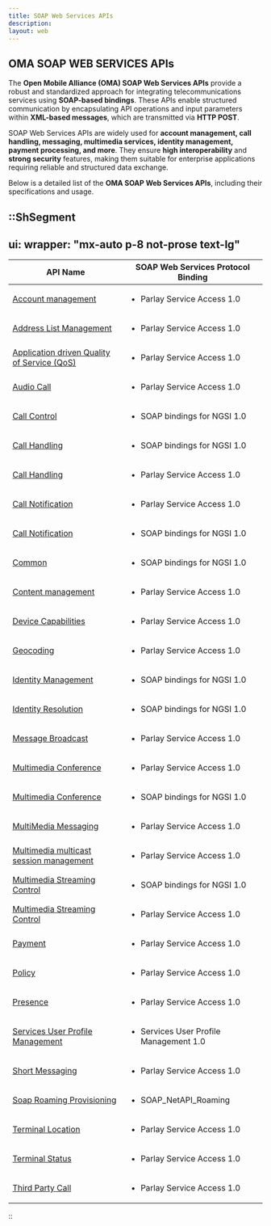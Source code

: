 ```yaml
---
title: SOAP Web Services APIs
description:
layout: web
---
```

## OMA SOAP WEB SERVICES APIs

The **Open Mobile Alliance (OMA) SOAP Web Services APIs** provide a robust and standardized approach for integrating telecommunications services using **SOAP-based bindings**. These APIs enable structured communication by encapsulating API operations and input parameters within **XML-based messages**, which are transmitted via **HTTP POST**.

SOAP Web Services APIs are widely used for **account management, call handling, messaging, multimedia services, identity management, payment processing, and more**. They ensure **high interoperability** and **strong security** features, making them suitable for enterprise applications requiring reliable and structured data exchange.

Below is a detailed list of the **OMA SOAP Web Services APIs**, including their specifications and usage.

::ShSegment
---
ui:
  wrapper: "mx-auto p-8 not-prose text-lg"
---
<table id="publicdocuments-table" class="table-fixed">
  <thead>
    <tr>
      <th>API Name</th>
      <th>SOAP Web Services Protocol Binding</th>
    </tr>
  </thead>
  <tbody>
    <tr>
      <td>
        <a target="_blank" href="http://www.openmobilealliance.org/release/PSA/">Account management</a>
      </td>
      <td>
        <ul>
          <li>
            <p>
              Parlay Service Access 1.0
            </p>
          </li>
        </ul>
      </td>
    </tr>
    <tr>
      <td>
        <a target="_blank" href="http://www.openmobilealliance.org/release/PSA/">Address List Management </a>
      </td>
      <td>
        <ul>
          <li>
            <p>
              Parlay Service Access 1.0
            </p>
          </li>
        </ul>
      </td>
    </tr>
    <tr>
      <td>
        <a target="_blank" href="http://www.openmobilealliance.org/release/PSA/">Application driven Quality of Service
          (QoS)</a>
      </td>
      <td>
        <ul>
          <li>
            <p>
              Parlay Service Access 1.0
            </p>
          </li>
        </ul>
      </td>
    </tr>
    <tr>
      <td>
        <a target="_blank" href="http://www.openmobilealliance.org/release/PSA/">Audio Call</a>
      </td>
      <td>
        <ul>
          <li>
            <p>
              Parlay Service Access 1.0
            </p>
          </li>
        </ul>
      </td>
    </tr>
    <tr>
      <td>
        <a target="_blank" href="http://www.openmobilealliance.org/release/NGSI_S/">Call Control</a>
      </td>
      <td>
        <ul>
          <li>
            <p>
              SOAP bindings for NGSI 1.0
            </p>
          </li>
        </ul>
      </td>
    </tr>
    <tr>
      <td>
        <a target="_blank" href="http://www.openmobilealliance.org/release/NGSI_S/">Call Handling</a>
      </td>
      <td>
        <ul>
          <li>
            <p>
              SOAP bindings for NGSI 1.0
            </p>
          </li>
        </ul>
      </td>
    </tr>
    <tr>
      <td>
        <a target="_blank" href="http://www.openmobilealliance.org/release/PSA/">Call Handling</a>
      </td>
      <td>
        <ul>
          <li>
            <p>
              Parlay Service Access 1.0
            </p>
          </li>
        </ul>
      </td>
    </tr>
    <tr>
      <td>
        <a target="_blank" href="http://www.openmobilealliance.org/release/PSA/">Call Notification</a>
      </td>
      <td>
        <ul>
          <li>
            <p>
              Parlay Service Access 1.0
            </p>
          </li>
        </ul>
      </td>
    </tr>
    <tr>
      <td>
        <a target="_blank" href="http://www.openmobilealliance.org/release/NGSI_S/">Call Notification</a>
      </td>
      <td>
        <ul>
          <li>
            <p>
              SOAP bindings for NGSI 1.0
            </p>
          </li>
        </ul>
      </td>
    </tr>
    <tr>
      <td>
        <a target="_blank" href="http://www.openmobilealliance.org/release/NGSI_S/">Common</a>
      </td>
      <td>
        <ul>
          <li>
            <p>
              SOAP bindings for NGSI 1.0
            </p>
          </li>
        </ul>
      </td>
    </tr>
    <tr>
      <td>
        <a target="_blank" href="http://www.openmobilealliance.org/release/PSA/">Content management</a>
        </a>
      </td>
      <td>
        <ul>
          <li>
            <p>
              Parlay Service Access 1.0
            </p>
          </li>
        </ul>
      </td>
    </tr>
    <tr>
      <td>
        <a target="_blank" href="http://www.openmobilealliance.org/release/PSA/">Device Capabilities</a>
        </a>
      </td>
      <td>
        <ul>
          <li>
            <p>
              Parlay Service Access 1.0
            </p>
          </li>
        </ul>
      </td>
    </tr>
    <tr>
      <td>
        <a target="_blank" href="http://www.openmobilealliance.org/release/PSA/">Geocoding</a>
        </a>
      </td>
      <td>
        <ul>
          <li>
            <p>
              Parlay Service Access 1.0
            </p>
          </li>
        </ul>
      </td>
    </tr>
    <tr>
      <td>
        <a target="_blank" href="http://www.openmobilealliance.org/release/NGSI_S/">Identity Management</a>
        </a>
      </td>
      <td>
        <ul>
          <li>
            <p>
              SOAP bindings for NGSI 1.0
            </p>
          </li>
        </ul>
      </td>
    </tr>
    <tr>
      <td>
        <a target="_blank" href="http://www.openmobilealliance.org/release/NGSI_S/">Identity Resolution</a>
        </a>
      </td>
      <td>
        <ul>
          <li>
            <p>
              SOAP bindings for NGSI 1.0
            </p>
          </li>
        </ul>
      </td>
    </tr>
    <tr>
      <td>
        <a target="_blank" href="http://www.openmobilealliance.org/release/PSA/">Message Broadcast</a>
        </a>
      </td>
      <td>
        <ul>
          <li>
            <p>
              Parlay Service Access 1.0
            </p>
          </li>
        </ul>
      </td>
    </tr>
    <tr>
      <td>
        <a target="_blank" href="http://www.openmobilealliance.org/release/PSA/">Multimedia Conference</a>
        </a>
      </td>
      <td>
        <ul>
          <li>
            <p>
              Parlay Service Access 1.0
            </p>
          </li>
        </ul>
      </td>
    </tr>
    <tr>
      <td>
        <a target="_blank" href="http://www.openmobilealliance.org/release/NGSI_S/">Multimedia Conference</a>
        </a>
      </td>
      <td>
        <ul>
          <li>
            <p>
              SOAP bindings for NGSI 1.0
            </p>
          </li>
        </ul>
      </td>
    </tr>
    <tr>
      <td>
        <a target="_blank" href="http://www.openmobilealliance.org/release/PSA/">MultiMedia Messaging</a>
      </td>
      <td>
        <ul>
          <li>
            <p>
              Parlay Service Access 1.0
            </p>
          </li>
        </ul>
      </td>
    </tr>
    <tr>
      <td>
        <a target="_blank" href="http://www.openmobilealliance.org/release/PSA/">Multimedia multicast session management</a>
      </td>
      <td>
        <ul>
          <li>
            <p>
              Parlay Service Access 1.0
            </p>
          </li>
        </ul>
      </td>
    </tr>
    <tr>
      <td>
        <a target="_blank" href="http://www.openmobilealliance.org/release/NGSI_S/">Multimedia Streaming Control</a>
        </td>
      <td>
        <ul>
          <li>
            <p>
              SOAP bindings for NGSI 1.0
            </p>
          </li>
        </ul>
      </td>
    </tr>
    <tr>
      <td>
        <a target="_blank" href="http://www.openmobilealliance.org/release/PSA/">Multimedia Streaming Control</a>
      </td>
      <td>
        <ul>
          <li>
            <p>
              Parlay Service Access 1.0
            </p>
          </li>
        </ul>
      </td>
    </tr>
    <tr>
      <td>
        <a target="_blank" href="http://www.openmobilealliance.org/release/PSA/">Payment</a>
      </td>
      <td>
        <ul>
          <li>
            <p>
              Parlay Service Access 1.0
            </p>
          </li>
        </ul>
      </td>
    </tr>
    <tr>
      <td>
        <a target="_blank" href="http://www.openmobilealliance.org/release/PSA/">Policy</a>
      </td>
      <td>
        <ul>
          <li>
            <p>
              Parlay Service Access 1.0
            </p>
          </li>
        </ul>
      </td>
    </tr>
    <tr>
      <td>
        <a target="_blank" href="http://www.openmobilealliance.org/release/PSA/">Presence</a>
      </td>
      <td>
        <ul>
          <li>
            <p>
              Parlay Service Access 1.0
            </p>
          </li>
        </ul>
      </td>
    </tr>
    <tr>
      <td>
        <a target="_blank" href="http://www.openmobilealliance.org/release/ServUserProf/">Services User Profile Management<a>
      </td>
      <td>
        <ul>
          <li>
            <p>
              Services User Profile Management 1.0
            </p>
          </li>
        </ul>
      </td>
    </tr>
    <tr>
      <td>
        <a target="_blank" href="http://www.openmobilealliance.org/release/PSA/">Short Messaging</a>
      </td>
      <td>
        <ul>
          <li>
            <p>
              Parlay Service Access 1.0
            </p>
          </li>
        </ul>
      </td>
    </tr>
    <tr>
      <td>
        <a target="_blank" href="http://www.openmobilealliance.org/release/SOAP_NetAPI_Roaming/">Soap Roaming Provisioning
        </a>
      </td>
      <td>
        <ul>
          <li>
            <p>
              SOAP_NetAPI_Roaming
            </p>
          </li>
        </ul>
      </td>
    </tr>
    <tr>
      <td>
        <a target="_blank" href="http://www.openmobilealliance.org/release/PSA/">
          Terminal Location</a>
      </td>
      <td>
        <ul>
          <li>
            <p>
              Parlay Service Access 1.0
            </p>
          </li>
        </ul>
      </td>
    </tr>
    <tr>
      <td>
        <a target="_blank" href="http://www.openmobilealliance.org/release/PSA/">
          Terminal Status</a>
      </td>
      <td>
        <ul>
          <li>
            <p>
              Parlay Service Access 1.0
            </p>
          </li>
        </ul>
      </td>
    </tr>
    <tr>
      <td>
        <a target="_blank" href="http://www.openmobilealliance.org/release/PSA/">
          Third Party Call</a>
      </td>
      <td>
        <ul>
          <li>
            <p>
              Parlay Service Access 1.0
            </p>
          </li>
        </ul>
      </td>
    </tr>
  </tbody>
</table>
::
